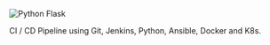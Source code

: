 ![Python Flask](https://github.com/EngineerMarion29/flaskapp_emailautom/assets/126779390/59da58e3-9706-46f3-aabf-08613f66a6e7)

CI / CD Pipeline using Git, Jenkins, Python, Ansible, Docker and K8s.
